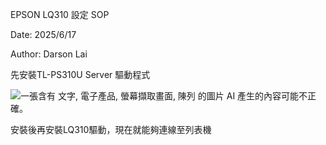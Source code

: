 EPSON LQ310 設定 SOP

Date: 2025/6/17

Author: Darson Lai

先安裝TL-PS310U Server 驅動程式

![一張含有 文字, 電子產品, 螢幕擷取畫面, 陳列 的圖片 AI
產生的內容可能不正確。](media/media/image1.png)

安裝後再安裝LQ310驅動，現在就能夠連線至列表機
